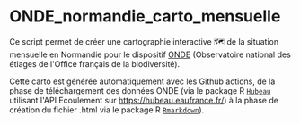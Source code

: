 # ONDE_normandie_carto_mensuelle

Ce script permet de créer une cartographie interactive 🗺 de la situation mensuelle en Normandie pour le dispositif [ONDE](https://onde.eaufrance.fr/) (Observatoire national des étiages de l'Office français de la biodiversité).

Cette carto est générée automatiquement avec les Github actions, de la phase de téléchargement des données ONDE (via le package R [`Hubeau`](https://github.com/inrae/hubeau) utilisant l'API Ecoulement sur https://hubeau.eaufrance.fr/) à la phase de création du fichier .html via le package R [`Rmarkdown`](https://github.com/rstudio/rmarkdown)).
